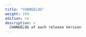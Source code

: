 ```yaml
---
title: "CHANGELOG"
weight: 169
edition: ce
description: >
  CHANGELOG of each release Version
---
```

